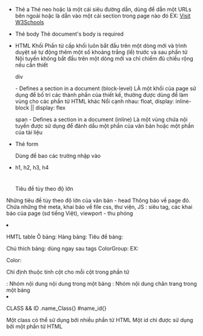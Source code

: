 - Thẻ a <a href =""></a>
    Thẻ neo hoặc là một cái siêu đường dẫn, dùng để dẫn một URLs bên ngoài hoặc là dẫn vào một cái section trong page nào đó
    EX: <a href="https://www.w3schools.com">Visit W3Schools</a>

- Thẻ body <body></body>
    Thẻ document's body is required

- HTML Khối
    Phần tử cấp khối luôn bắt đầu trên một dòng mới và trình duyệt sẽ tự động thêm một số khoảng trắng (lề) trước và sau phần tử
    Nội tuyến không bắt đầu trên một dòng mới va chỉ chiếm đủ chiều rộng nếu cần thiết

    div <div></div> - Defines a section in a document (block-level)
        LÀ một khối của page sử dụng để bố trí các thành phần của thiết kế, thường được dùng để làm vùng cho các phần tử HTML khác
        Nổi cạnh nhau: float, display: inline-block || display: flex
    
    span <span></span> - Defines a section in a document (inline)
        Là một vùng chứa nội tuyến được sử dụng để đánh dấu một phần của văn bản hoặc một phần của tài liệu

- Thẻ form <form></form >
    Dùng để bao các trường nhập vào

- h1, h2, h3, h4 <h1></h1>
    Tiêu đề tùy theo độ lớn 

Những tiêu đề tùy theo độ lớn của văn bản
    - head <head></head>
        Thông báo về page đó. Chứa những thẻ meta, khai báo về file css, thư viện, JS
        <meta>: siêu tag, các khai báo của page (sd tiếng Việt), viewport - thu phóng
        <title>: tên page đó

- HTML images <img src = "" alt = "">
    Display image
    src: Đường dẫn đến hình ảnh
    alt: Chỉ đinh văn bản thay thế cho hình ảnh

    EX: <img src="img_girl.jpg" alt="Girl with a jacket">
        <img src="img_girl.jpg" width="500" height="600">

- Thẻ input
    type = text, number, checkbox

- Thẻ Danh sách <li></li>
    <li>
        <ol></ol>
        <ul></ul>
    </li>
    Liệt kê danh sách các item trong một danh sách (ul or ol tag)
    <ul></ul>: danh sách không có thứ tự
    <ol></ol>: danh sách có thứ tự
    <li></li>: mỗi mục danh sách bắt đầu 

    <dl>: xác định danh sách mô tả
    <dt></dt>: xác định thuật ngữ 
    <dd></dd>: mô tả thuật ngữ

- Thẻ link: dẫn đến một đường dẫn file bên ngoài

- Thẻ meta: seo

- Thẻ select - option

- HTML Đoạn Văn
    <p> tag xác định đoạn văn
    <hr> tag đoạn ngắt của đoạn văn
    <br> tag xuống dòng
    <pre> tag in theo đúm format nhập vào

- HTML Formatting
    <b></b>: Chữ in đậm
    <strong>: Quan trọng
    <i>: Văn bản in nghiêng
    <em></em>: Đoạn văn bản nhấn mạnh
    <mark>: Văn bản đánh dấu
    <small>: Văn bản nhỏ hơn
    <del>: Văn bản đã xóa
    <ins>: Đã chèn văn bản
    <sub>: Văn bản đăng ký
    <sup>: Văn bản siêu chữ

- HTML Quotations
    <abbr>: Định nghĩa một từ viết tắt hoặc từ viết tắt
    <address>: Xác định thông tin liên hệ của tác giả/chủ sở hữu tài liệu
    <bdo dir = "rtl">: Xác định hướng văn bản
    <blockquote cite ="">: Xác định một phần được trích dẫn từ một nguồn khác
    <cite>: Xác định tên tác phẩm
    <q>: Xác định một trích dẫn nội tuyến ngắn

- HTML comment
    Syntax: <!-- Write your comments here -->

- HTML Color
    background_color: <p style="background-color:Tomato;">Lorem ipsum...</p>
    color_text: <h1 style="color:Tomato;">Hello World</h1>
    color_border: <h1 style="border:2px solid Tomato;">Hello World</h1>

    value_color: 
        <h1 style="background-color:rgb(255, 99, 71);">...</h1>
        <h1 style="background-color:#ff6347;">...</h1>
        <h1 style="background-color:hsl(9, 100%, 64%);">...</h1>

        <h1 style="background-color:rgba(255, 99, 71, 0.5);">...</h1>
        <h1 style="background-color:hsla(9, 100%, 64%, 0.5);">...</h1>

- HTML CSS
    Nội tuyến: bằng cách sử dụng stylethuộc tính bên trong các phần tử HTML

    Nội bộ: bằng cách sử dụng một <style> phần tử trong <head> phần

    Bên ngoài: bằng cách sử dụng một <link> phần tử để liên kết đến tệp CSS bên ngoài - <link rel="stylesheet" href="styles.css">

- HTML Liên kết
    _self: mở tài liệu trong cùng cửa sổ tab
    _blank: mở tài liệu trong cửa sổ hoặc tab mới
    _parent: mở tài liệu trong khung cha
    _top: mở tài liệu chế độ toàn màn hinh

    EX: <a href="https://www.w3schools.com/" target="_blank">Visit W3Schools!</a>

- HTML favaicon - <link rel="icon" type="image/x-icon" href="/images/favicon.ico">

- HTML title <title></title>

- HMTL table
    Ô bảng: <td></td>
    Hàng bảng: <tr></tr>
    Tiêu đề bảng: <th></th>

    Chú thích bảng: <caption></caption> dùng ngay sau <table> tags
    ColorGroup: <colgroup><col></colgroup> 
        EX: <colgroup>
                <col span="2" style="background-color:red">
                <col style="background-color:yellow">
            </colgroup>

    Color: <col> Chỉ định thuộc tính cột cho mỗi cột trong phần tử <colgroup>

    <tbody></tbody>: Nhóm nội dung nội dung trong một bảng
    <tfoot></tfoot>: Nhóm nội dung chân trang trong một bảng

- CLASS && ID
    .name_Class{}
    #name_id{}

    Một class có thể sử dụng bởi nhiều phần tử HTML
    Một id chỉ được sử dụng bởi một phần tử HTML



